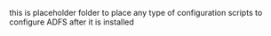 this is placeholder folder to place any type of configuration scripts to configure ADFS after it is installed